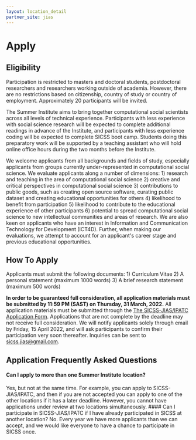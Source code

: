 ```yaml
---
layout: location_detail
partner_site: jias
---
```


# Apply

## Eligibility

Participation is restricted to masters and doctoral students, postdoctoral researchers and researchers working outside of academia. However, there are no restrictions based on citizenship, country of study or country of employment. Approximately 20 participants will be invited.

The Summer Institute aims to bring together computational social scientists across all levels of technical experience. Participants with less experience with social science research will be expected to complete additional readings in advance of the Institute, and participants with less experience coding will be expected to complete SICSS boot camp. Students doing this preparatory work will be supported by a teaching assistant who will hold online office hours during the two months before the Institute.

We welcome applicants from all backgrounds and fields of study, especially applicants from groups currently under-represented in computational social science. We evaluate applicants along a number of dimensions: 1) research and teaching in the area of computational social science 2) creative and critical perspectives in computational social science 3) contributions to public goods, such as creating open source software, curating public dataset and creating educational opportunities for others 4) likelihood to benefit from participation 5) likelihood to contribute to the educational experience of other participants 6) potential to spread computational social science to new intellectual communities and areas of research. We are also keen on applicants who have an interest in Information and Communication Technology for Development (ICT4D). Further, when making our evaluations, we attempt to account for an applicant's career stage and previous educational opportunities.

## How To Apply

Applicants must submit the following documents: 1) Curriculum Vitae 2) A personal statement (maximum 1000 words) 3) A brief research statement (maximum 500 words)

**In order to be guaranteed full consideration, all application materials must be submitted by
11:59 PM (SAST) on Thursday, 31 March, 2022.** All application materials must be submitted
through the [The SICSS-JIAS/IPATC Application Form](https://docs.google.com/forms/d/e/1FAIpQLSeuJFRwAotssskdPaVLY3xeepCC-D6PySONvV3vy_PGUSn8ig/viewform?usp=sf_link). Applications that are not complete by the deadline may not receive full consideration. We will notify applicants solely through email by Friday, 15 April 2022, and will ask participants to confirm their participation very soon thereafter.
Inquiries can be sent to sicss.jias@gmail.com.

## Application Frequently Asked Questions

#### Can I apply to more than one Summer Institute location?

Yes, but not at the same time. For example, you can apply to SICSS-JIAS/IPATC, and then if you
are not accepted you can apply to one of the other locations if it has a later deadline. However,
you cannot have applications under review at two locations simultaneously.  #### Can I
participate in SICSS-JIAS/IPATC if I have already participated in SICSS at another location?  No. Every year we have more applicants than we can accept, and we would like everyone to have a chance to participate in SICSS once.
